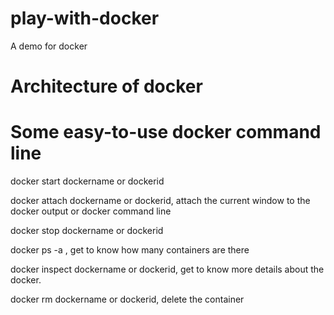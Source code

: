 # play-with-docker

A demo for docker

# Architecture of docker 


# Some easy-to-use docker command line

docker start  dockername or dockerid

docker attach dockername or dockerid,  attach the current window to the docker output or docker command line 

docker stop dockername or dockerid

docker ps -a , get to know how many containers are there

docker inspect dockername or dockerid, get to know more details about the docker.

docker rm dockername or dockerid, delete the container

 
